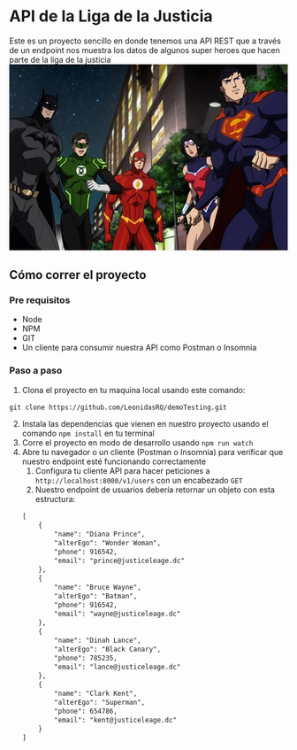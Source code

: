 # API de la Liga de la Justicia
Este es un proyecto sencillo en donde tenemos una API REST que a través de un endpoint nos muestra los datos de algunos super heroes que hacen parte de la liga de la justicia
![justice league](./img/jus.jpg)
## Cómo correr el proyecto
### Pre requisitos
- Node
- NPM
- GIT
- Un cliente para consumir nuestra API como Postman o Insomnia
### Paso a paso 
1. Clona el proyecto en tu maquina local usando este comando:
```
git clone https://github.com/LeonidasRQ/demoTesting.git
```
2. Instala las dependencias que vienen en nuestro proyecto usando el comando `npm install` en tu terminal
3. Corre el proyecto en modo de desarrollo usando `npm run watch`
4. Abre tu navegador o un cliente (Postman o Insomnia) para verificar que nuestro endpoint esté funcionando correctamente
   1. Configura tu cliente API para hacer peticiones a `http://localhost:8000/v1/users` con un encabezado `GET`
   2. Nuestro endpoint de usuarios debería retornar un objeto con esta estructura:
    ```
    [
        {
            "name": "Diana Prince",
            "alterEgo": "Wonder Woman",
            "phone": 916542,
            "email": "prince@justiceleage.dc"
        },
        {
            "name": "Bruce Wayne",
            "alterEgo": "Batman",
            "phone": 916542,
            "email": "wayne@justiceleage.dc"
        },
        {
            "name": "Dinah Lance",
            "alterEgo": "Black Canary",
            "phone": 785235,
            "email": "lance@justiceleage.dc"
        },
        {
            "name": "Clark Kent",
            "alterEgo": "Superman",
            "phone": 654786,
            "email": "kent@justiceleage.dc"
        }
    ]
    ```